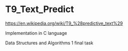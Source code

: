 # T9_Text_Predict

<https://en.wikipedia.org/wiki/T9_%28predictive_text%29>

Implementation in C language

Data Structures and Algorithms 1 final task
